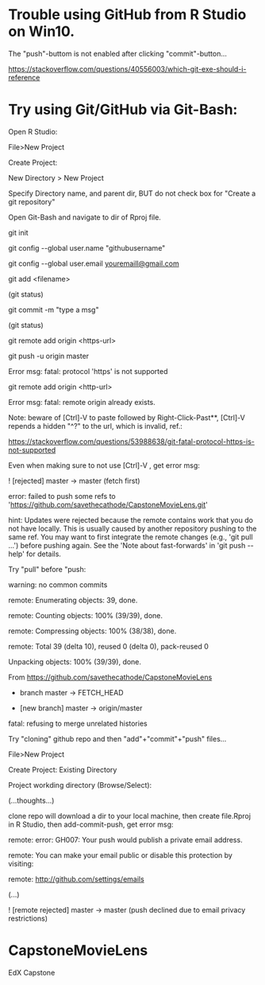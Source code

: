 # Trouble using GitHub from R Studio on Win10.
The "push"-buttom is not enabled after clicking "commit"-button... 

https://stackoverflow.com/questions/40556003/which-git-exe-should-i-reference

# Try using Git/GitHub via Git-Bash:
Open R Studio:

File>New Project

Create Project: 

New Directory > New Project

Specify Directory name, and parent dir, BUT do not check box for "Create a git repository"

Open Git-Bash and navigate to dir of Rproj file.

git init

git config --global user.name "githubusername"

git config --global user.email youremaill@gmail.com

git add \<filename\>
  
(git status)

git commit -m "type a msg"

(git status)

git remote add origin \<https-url\>
  
git push -u origin master

Error msg: fatal: protocol 'https' is not supported

git remote add origin \<http-url\>
  
Error msg: fatal: remote origin already exists.

Note: beware of [Ctrl]-V to paste followed by Right-Click-Past**, [Ctrl]-V repends a hidden "^?" to the url, which is invalid, ref.:

https://stackoverflow.com/questions/53988638/git-fatal-protocol-https-is-not-supported


Even when making sure to not use [Ctrl]-V , get error msg:

! [rejected]        master -> master (fetch first)

error: failed to push some refs to 'https://github.com/savethecathode/CapstoneMovieLens.git'

hint: Updates were rejected because the remote contains work that you do not have locally. This is usually caused by another repository pushing to the same ref. You may want to first integrate the remote changes (e.g., 'git pull ...') before pushing again.  See the 'Note about fast-forwards' in 'git push --help' for details.


Try "pull" before "push:

warning: no common commits

remote: Enumerating objects: 39, done.

remote: Counting objects: 100% (39/39), done.

remote: Compressing objects: 100% (38/38), done.

remote: Total 39 (delta 10), reused 0 (delta 0), pack-reused 0

Unpacking objects: 100% (39/39), done.

From https://github.com/savethecathode/CapstoneMovieLens

* branch            master     -> FETCH_HEAD

* [new branch]      master     -> origin/master

fatal: refusing to merge unrelated histories



Try "cloning" github repo and then "add"+"commit"+"push" files...

File>New Project

Create Project: Existing Directory

Project workding directory (Browse/Select): 


(...thoughts...)


clone repo will download a dir to your local machine, then create file.Rproj in R Studio, then add-commit-push, get error msg:

remote: error: GH007: Your push would publish a private email address.

remote: You can make your email public or disable this protection by visiting:

remote: http://github.com/settings/emails

(...)

! [remote rejected] master -> master (push declined due to email privacy restrictions)


# CapstoneMovieLens

EdX Capstone 
